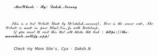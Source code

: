         𝓜𝓪𝔁𝓦𝓱𝓮𝓮𝓵𝓼 - 𝓑𝔂: 𝓓𝓪𝓴𝓼𝓱.𝓝𝓪𝓻𝓪𝓷𝓰
        
        
        
       𝒯𝒽𝒾𝓈 𝒾𝓈 𝒶 𝓉𝑒𝓈𝓉 𝒲𝑒𝒷𝓈𝒾𝓉𝑒 𝑀𝒶𝒹𝑒 𝒷𝓎 𝑀𝑒(𝒹𝒶𝓀𝓈𝒽.𝓃𝒶𝓇𝒶𝓃𝑔). 𝐻𝑒𝓇𝑒 𝒾𝓈 𝓉𝒽𝑒 𝓈𝑜𝓊𝓇𝒸𝑒 𝒸𝑜𝒹𝑒, 𝒯𝒽𝑒 𝒲𝑒𝒷𝓈𝒾𝓉𝑒 𝒾𝓈 𝓂𝒶𝒹𝑒 𝒾𝓃 𝓅𝓊𝓇𝑒 𝐻𝓉𝓂𝓁,𝒞𝓈𝓈,𝒥𝓈 𝓌𝒾𝓉𝒽 𝐵𝑜𝑜𝓉𝓈𝓉𝓇𝒶𝓅. 
        𝐼𝒻 𝓎𝑜𝓊 𝓌𝒶𝓃𝓉 𝓉𝑜 𝓋𝒾𝓈𝒾𝓉 𝓉𝒽𝒾𝓈 𝓉𝑒𝓈𝓉 𝓈𝒾𝓉𝑒 𝒽𝑒𝓇𝑒𝓈 𝓉𝒽𝑒 𝓁𝒾𝓃𝓀 : 𝓱𝓽𝓽𝓹𝓼://𝓽𝓱𝓮-𝓶𝓪𝔁𝔀𝓱𝓮𝓮𝓵𝓼.𝓷𝓮𝓽𝓵𝓲𝓯𝔂.𝓪𝓹𝓹/
        
        
        𝘊𝘩𝘦𝘤𝘬 𝘮𝘺 𝘔𝘰𝘳𝘦 𝘚𝘪𝘵𝘦'𝘴, 𝘊𝘺𝘢 - 𝘋𝘢𝘬𝘴𝘩.𝘕
